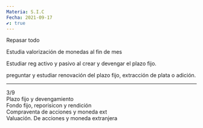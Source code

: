 ```yaml
---
Materia: S.I.C
Fecha: 2021-09-17
✔️: true
---
```

Repasar todo

Estudia valorización de monedas al fin de mes

Estudiar reg activo y pasivo al crear y devengar el plazo fijo.

preguntar y estudiar renovación del plazo fijo, extracción de plata o adición.

---

3/9  
Plazo fijo y devengamiento  
Fondo fijo, reporisicon y rendición  
Compraventa de acciones y moneda ext  
Valuación. De acciones y moneda extranjera